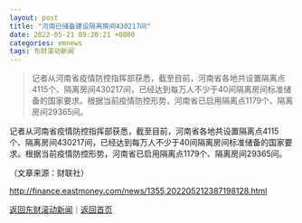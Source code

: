 ```yaml
---
layout: post
title: "河南已储备建设隔离房间430217间"
date: 2022-05-21 09:20:21 +0800
categories: emnews
tags: 东财滚动新闻
---
```

> 记者从河南省疫情防控指挥部获悉，截至目前，河南省各地共设置隔离点4115个、隔离房间430217间，已经达到每万人不少于40间隔离房间标准储备的国家要求。根据当前疫情防控形势，河南省已启用隔离点1179个、隔离房间29365间。

<p>记者从河南省疫情防控指挥部获悉，截至目前，河南省各地共设置隔离点4115个、隔离房间430217间，已经达到每万人不少于40间隔离房间标准储备的国家要求。根据当前疫情防控形势，河南省已启用隔离点1179个、隔离房间29365间。</p><p class="em_media">（文章来源：财联社）</p>

<http://finance.eastmoney.com/news/1355,202205212387198128.html>

[返回东财滚动新闻](//finews.withounder.com/emnews/)｜[返回首页](//finews.withounder.com/)